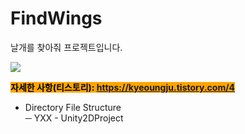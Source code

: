 # FindWings
날개를 찾아줘 프로젝트입니다.


 <img src="https://github.com/kj1241/FindWings-refactoring/blob/main/title.png?raw=true"> 
  
 <mark style="background-color:orange">**자세한 사항(티스토리): https://kyeoungju.tistory.com/4**  </mark> 
  
- Directory File Structure  
─ YXX - Unity2DProject  
